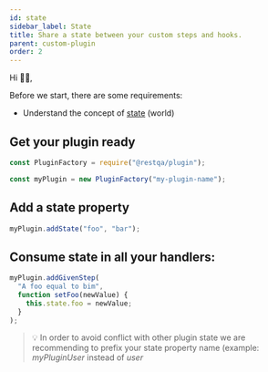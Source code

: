 ```yaml
---
id: state
sidebar_label: State
title: Share a state between your custom steps and hooks.
parent: custom-plugin
order: 2
---
```


Hi 👋🏼, 

Before we start, there are some requirements:
- Understand the concept of [state](https://github.com/cucumber/cucumber-js/blob/main/docs/support_files/world.md) (world)

## Get your plugin ready

```js
const PluginFactory = require("@restqa/plugin");

const myPlugin = new PluginFactory("my-plugin-name");
```

## Add a state property

```js
myPlugin.addState("foo", "bar");
```

## Consume state in all your handlers:

```js
myPlugin.addGivenStep(
  "A foo equal to bim",
  function setFoo(newValue) {
    this.state.foo = newValue;
  }
);
```

> 💡 In order to avoid conflict with other plugin state we are recommending to prefix your state property name (example: *myPluginUser* instead of *user* 
